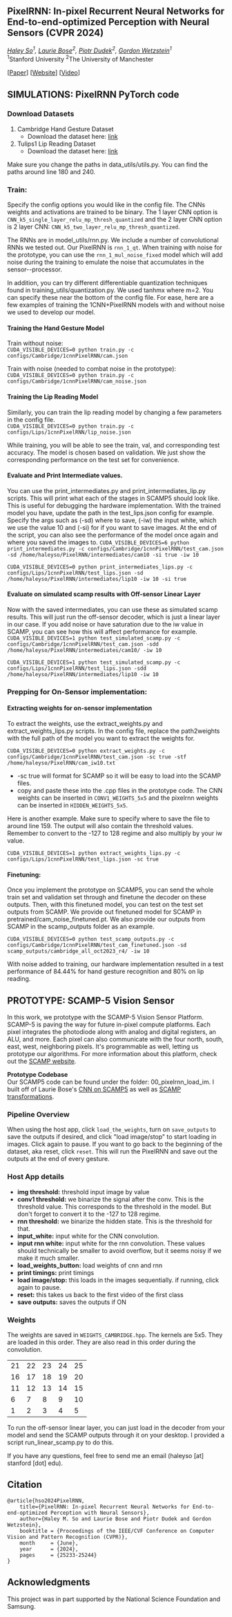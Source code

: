 ## PixelRNN: In-pixel Recurrent Neural Networks for End-to-end-optimized Perception with Neural Sensors (CVPR 2024)
_[Haley So](http://haleyso.github.io)<sup>1</sup>, [Laurie Bose](https://scholar.google.co.uk/citations?user=HRkkhyIAAAAJ&hl=en)<sup>2</sup>, [Piotr Dudek](https://research.manchester.ac.uk/en/persons/p.dudek)<sup>2</sup>, [Gordon Wetzstein](https://stanford.edu/~gordonwz/)<sup>1</sup>_<br>
<sup>1</sup>Stanford University  <sup>2</sup>The University of Manchester


[[Paper](https://openaccess.thecvf.com/content/CVPR2024/html/So_PixelRNN_In-pixel_Recurrent_Neural_Networks_for_End-to-end-optimized_Perception_with_Neural_CVPR_2024_paper.html)] [[Website](https://www.computationalimaging.org/publications/pixelrnn/)] [[Video](https://youtu.be/grlIwYMcmG0?si=wt59EqZCRwNoYA0E)]

## SIMULATIONS: PixelRNN PyTorch code

### Download Datasets
1. Cambridge Hand Gesture Dataset 
    * Download the dataset here: [link](https://labicvl.github.io/ges_db.htm)
2. Tulips1 Lip Reading Dataset
    * Download the dataset here: [link](https://inc.ucsd.edu/mplab/36/)

Make sure you change the paths in data_utils/utils.py. You can find the paths around line 180 and 240.

### Train:
Specify the config options you would like in the config file. The CNNs weights and activations are trained to be binary. The 1 layer CNN option is `CNN_k5_single_layer_relu_mp_thresh_quantized` and the 2 layer CNN option is 2 layer CNN: `CNN_k5_two_layer_relu_mp_thresh_quantized`.

The RNNs are in model_utils/rnn.py. We include a number of convolutional RNNs we tested out. Our PixelRNN is `rnn_1_qt`. When training with noise for the prototype, you can use the `rnn_1_mul_noise_fixed` model which will add noise during the training to emulate the noise that accumulates in the sensor--processor. 

In addition, you can try different differentiable quantization techniques found in training_utils/quantization.py. We used tanhmx where m=2. You can specify these near the bottom of the config file. For ease, here are a few examples of training the 1CNN+PixelRNN models with and without noise we used to develop our model. 

#### Training the Hand Gesture Model 
Train without noise: <br>
```CUDA_VISIBLE_DEVICES=0 python train.py -c configs/Cambridge/1cnnPixelRNN/cam.json```

Train with noise (needed to combat noise in the prototype): <br>
```CUDA_VISIBLE_DEVICES=0 python train.py -c configs/Cambridge/1cnnPixelRNN/cam_noise.json```

#### Training the Lip Reading Model
Similarly, you can train the lip reading model by changing a few parameters in the config file.<br>
```CUDA_VISIBLE_DEVICES=0 python train.py -c configs/Lips/1cnnPixelRNN/lip_noise.json```

While training, you will be able to see the train, val, and corresponding test accuracy. The model is chosen based on validation. We just show the corresponding performance on the test set for convenience.

#### Evaluate and Print Intermediate values.
You can use the print_intermediates.py and print_intermediates_lip.py scripts. This will print what each of the stages in SCAMP5 should look like. This is useful for debugging the hardware implementation. With the trained model you have, update the path in the test_lips.json config for example. Specify the args such as (-sd) where to save, (-iw) the input white, which we use the value 10 and (-si) for if you want to save images. At the end of the script, you can also see the performance of the model once again and where you saved the images to. 
`CUDA_VISIBLE_DEVICES=6 python print_intermediates.py -c configs/Cambridge/1cnnPixelRNN/test_cam.json -sd /home/haleyso/PixelRNN/intermediates/cam10 -si true -iw 10`

`CUDA_VISIBLE_DEVICES=0 python print_intermediates_lips.py -c configs/Lips/1cnnPixelRNN/test_lips.json -sd /home/haleyso/PixelRNN/intermediates/lip10 -iw 10 -si true`

#### Evaluate on simulated scamp results with Off-sensor Linear Layer
Now with the saved intermediates, you can use these as simulated scamp results. This will just run the off-sensor decoder, which is just a linear layer in our case. If you add noise or have saturation due to the iw value in SCAMP, you can see how this will affect performance for example.
`CUDA_VISIBLE_DEVICES=1 python test_simulated_scamp.py -c configs/Cambridge/1cnnPixelRNN/test_cam.json -sdd /home/haleyso/PixelRNN/intermediates/cam10/ -iw 10`

`CUDA_VISIBLE_DEVICES=1 python test_simulated_scamp.py -c configs/Lips/1cnnPixelRNN/test_lips.json -sdd /home/haleyso/PixelRNN/intermediates/lip10 -iw 10`


### Prepping for On-Sensor implementation:
#### Extracting weights for on-sensor implementation
To extract the weights, use the extract_weights.py and extract_weights_lips.py scripts. In the config file, replace the path2weights with the full path of the model you want to extract the weights for.

`CUDA_VISIBLE_DEVICES=0 python extract_weights.py -c configs/Cambridge/1cnnPixelRNN/test_cam.json -sc true -stf /home/haleyso/PixelRNN/cam_iw10.txt`

* -sc true will format for SCAMP so it will be easy to load into the SCAMP files.
* copy and paste these into the .cpp files in the prototype code. The CNN weights can be inserted in `CONV1_WEIGHTS_5x5` and the pixelrnn weights can be inserted in `HIDDEN_WEIGHTS_5x5`.

Here is another example. Make sure to specify where to save the file to around line 159. The output will also contain the threshold values. Remember to convert to the -127 to 128 regime and also multiply by your iw value.

`CUDA_VISIBLE_DEVICES=1 python extract_weights_lips.py -c configs/Lips/1cnnPixelRNN/test_lips.json -sc true`
    

#### Finetuning:
Once you implement the prototype on SCAMP5, you can send the whole train set and validation set through and finetune the decoder on these outputs. Then, with this finetuned model, you can test on the test set outputs from SCAMP. We provide out finetuned model for SCAMP in pretrained/cam_noise_finetuned.pt. We also provide our outputs from SCAMP in the scamp_outputs folder as an example.

`CUDA_VISIBLE_DEVICES=0 python test_scamp_outputs.py -c configs/Cambridge/1cnnPixelRNN/test_cam_finetuned.json -sd scamp_outputs/cambridge_all_oct2023_r4/ -iw 10`

With noise added to training, our hardware implementation resulted in a test performance of 84.44% for hand gesture recognition and 80% on lip reading.

## PROTOTYPE: SCAMP-5 Vision Sensor
In this work, we prototype with the SCAMP-5 Vision Sensor Platform. SCAMP-5 is paving the way for future in-pixel compute platforms. Each pixel integrates the photodiode along with analog and digital registers, an ALU, and more. Each pixel can also communicate with the four north, south, east, west, neighboring pixels. It's programmable as well, letting us prototype our algorithms. For more information about this platform, check out the [SCAMP website](https://personalpages.manchester.ac.uk/staff/p.dudek/scamp/).<br>

**Prototype Codebase**<br>
Our SCAMP5 code can be found under the folder: 00_pixelrnn_load_im. I built off of Laurie Bose's [CNN on SCAMP5](https://github.com/lauriebose/Scamp5-MNIST_AREG_CNN_example/tree/main) as well as [SCAMP transformations](https://arxiv.org/pdf/2403.16994).

### Pipeline Overview
When using the host app, click `load_the_weights`, turn on `save_outputs` to save the outputs if desired, and click "load image/stop" to start loading in images. Click again to pause. If you want to go back to the beginning of the dataset, aka reset, click `reset`. This will run the PixelRNN and save out the outputs at the end of every gesture. 

### Host App details 
- **img threshold:** threshold input image by value
- **conv1 threshold:** we binarize the signal after the conv. This is the threshold value. This corresponds to the threshold in the model. But don't forget to convert it to the -127 to 128 regime.
- **rnn threshold:** we binarize the hidden state. This is the threshold for that.
- **input_white:** input white for the CNN convolution. 
- **input rnn white:** input white for the rnn convolution. These values should technically be smaller to avoid overflow, but it seems noisy if we make it much smaller.
- **load_weights_button:** load weights of cnn and rnn
- **print timings:** print timings
- **load image/stop:** this loads in the images sequentially. if running, click again to pause.
- **reset:** this takes us back to the first video of the first class
- **save outputs:** saves the outputs if ON

### Weights
The weights are saved in `WEIGHTS_CAMBRIDGE.hpp`. The kernels are 5x5. They are loaded in this order. They are also read in this order during the convolution.

|   |   |   |   |   |
|---|---|---|---|---|
21 | 22 | 23 | 24 | 25 
16 | 17 | 18 | 19 | 20 
11 | 12 | 13 | 14 | 15 
6 | 7 | 8 | 9 | 10 
1 | 2 | 3 | 4 | 5 



To run the off-sensor linear layer, you can just load in the decoder from your model and send the SCAMP outputs through it on your desktop.  I provided a script run_linear_scamp.py to do this.



If you have any questions,  feel free to send me an email (haleyso [at] stanford [dot] edu). 




## Citation

```
@article{hso2024PixelRNN,
    title={PixelRNN: In-pixel Recurrent Neural Networks for End-to-end-optimized Perception with Neural Sensors},
    author={Haley M. So and Laurie Bose and Piotr Dudek and Gordon Wetzstein},
    booktitle = {Proceedings of the IEEE/CVF Conference on Computer Vision and Pattern Recognition (CVPR)},
    month     = {June},
    year      = {2024},
    pages     = {25233-25244}
}
```
## Acknowledgments

This project was in part supported by the National Science Foundation and Samsung.


